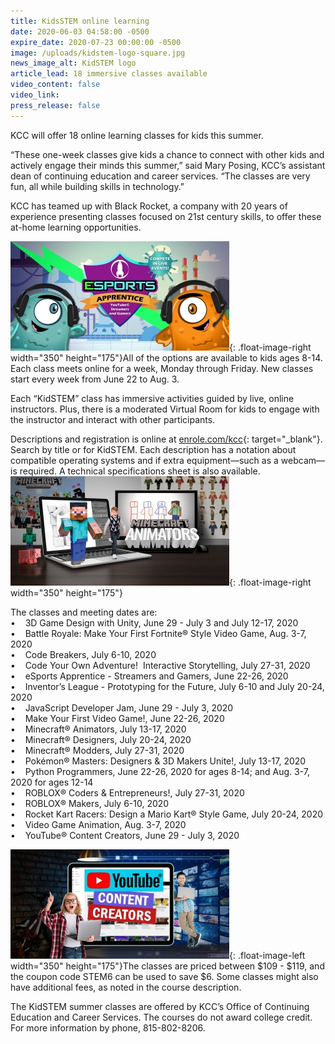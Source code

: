 ```yaml
---
title: KidsSTEM online learning
date: 2020-06-03 04:58:00 -0500
expire_date: 2020-07-23 00:00:00 -0500
image: /uploads/kidstem-logo-square.jpg
news_image_alt: KidSTEM logo
article_lead: 18 immersive classes available
video_content: false
video_link:
press_release: false
---
```


KCC will offer 18 online learning classes for kids this summer.

“These one-week classes give kids a chance to connect with other kids and actively engage their minds this summer,” said Mary Posing, KCC’s assistant dean of continuing education and career services. “The classes are very fun, all while building skills in technology.”

KCC has teamed up with Black Rocket, a company with 20 years of experience presenting classes focused on 21st century skills, to offer these at-home learning opportunities.

![](/uploads/esports-kcc-kidstem-sm.jpg){: .float-image-right width="350" height="175"}All of the options are available to kids ages 8-14. Each class meets online for a week, Monday through Friday. New classes start every week from June 22 to Aug. 3.

Each “KidSTEM” class has immersive activities guided by live, online instructors. Plus, there is a moderated Virtual Room for kids to engage with the instructor and interact with other participants.

Descriptions and registration is online at [enrole.com/kcc](ttps://www.enrole.com/kcc/jsp/index.jsp){: target="_blank"}. Search by title or for KidSTEM. Each description has a notation about compatible operating systems and if extra equipment—such as a webcam—is required. A technical specifications sheet is also available.&nbsp;![](/uploads/minecraft-animators-kcc-kidstem-sm.jpg){: .float-image-right width="350" height="175"}

The classes and meeting dates are:<br>• &nbsp; &nbsp;3D Game Design with Unity, June 29 - July 3 and July 12-17, 2020&nbsp;<br>• &nbsp; &nbsp;Battle Royale: Make Your First Fortnite&reg; Style Video Game, Aug. 3-7, 2020<br>• &nbsp; &nbsp;Code Breakers, July 6-10, 2020<br>• &nbsp; &nbsp;Code Your Own Adventure\! &nbsp;Interactive Storytelling, July 27-31, 2020<br>• &nbsp; &nbsp;eSports Apprentice - Streamers and Gamers, June 22-26, 2020<br>• &nbsp; &nbsp;Inventor’s League - Prototyping for the Future, July 6-10 and July 20-24, 2020<br>• &nbsp; &nbsp;JavaScript Developer Jam, June 29 - July 3, 2020<br>• &nbsp; &nbsp;Make Your First Video Game\!, June 22-26, 2020<br>• &nbsp; &nbsp;Minecraft&reg; Animators, July 13-17, 2020<br>• &nbsp; &nbsp;Minecraft&reg; Designers, July 20-24, 2020<br>• &nbsp; &nbsp;Minecraft&reg; Modders, July 27-31, 2020<br>• &nbsp; &nbsp;Pok&eacute;mon&reg; Masters: Designers & 3D Makers Unite\!, July 13-17, 2020<br>• &nbsp; &nbsp;Python Programmers, June 22-26, 2020 for ages 8-14; and Aug. 3-7, 2020 for ages 12-14<br>• &nbsp; &nbsp;ROBLOX&reg; Coders & Entrepreneurs\!, July 27-31, 2020<br>• &nbsp; &nbsp;ROBLOX&reg; Makers, July 6-10, 2020&nbsp;<br>• &nbsp; &nbsp;Rocket Kart Racers: Design a Mario Kart&reg; Style Game, July 20-24, 2020<br>• &nbsp; &nbsp;Video Game Animation, Aug. 3-7, 2020<br>• &nbsp; &nbsp;YouTube&reg; Content Creators, June 29 - July 3, 2020

![](/uploads/youtube-content-creators-kcc-kidstem-sm.jpg){: .float-image-left width="350" height="175"}The classes are priced between $109 - $119, and the coupon code STEM6 can be used to save $6. Some classes might also have additional fees, as noted in the course description.

The KidSTEM summer classes are offered by KCC’s Office of Continuing Education and Career Services. The courses do not award college credit. For more information by phone, 815-802-8206.&nbsp;<br>&nbsp;